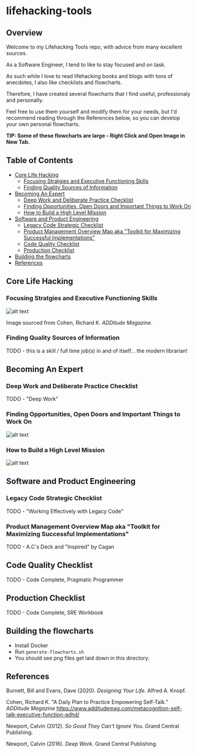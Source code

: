 # lifehacking-tools

## Overview

Welcome to my Lifehacking Tools repo, with advice from many excellent sources.

As a Software Engineer, I tend to like to stay focused and on task. 

As such while I love to read lifehacking books and blogs with tons of anecdotes, I also like checklists and flowcharts. 

Therefore, I have created several flowcharts that I find useful, professionaly and personally.

Feel free to use them yourself and modify them for your needs, but I'd recommend reading through the References below, so you can develop your own personal flowcharts.

**TIP: Some of these flowcharts are large - Right Click and Open Image in New Tab.**

## Table of Contents

* [Core Life Hacking](#core-life-hacking)
    * [Focusing Stratgies and Executive Functioning Skills](#focusing-stratgies-and-executive-functioning-skills)
    * [Finding Quality Sources of Information](#finding-quality-sources-of-information)
* [Becoming An Expert](#becoming-an-expert)
    * [Deep Work and Deliberate Practice Checklist](#deep-work-and-deliberate-practice-checklist)
    * [Finding Opportunities, Open Doors and Important Things to Work On](#finding-opportunities-open-doors-and-important-things-to-work-on)
    * [How to Build a High Level Mission](#how-to-build-a-high-level-mission)
* [Software and Product Engineering](#software-and-product-engineering)
    * [Legacy Code Strategic Checklist](#legacy-code-strategic-checklist)
    * [Product Management Overview Map aka "Toolkit for Maximizing Successful Implementations"](#product-management-overview-map-aka-toolkit-for-maximizing-successful-implementations)
    * [Code Quality Checklist](#code-quality-checklist)
    * [Production Checklist](#production-checklist)
* [Building the flowcharts](#building-the-flowcharts)
* [References](#references)

## Core Life Hacking

### Focusing Stratgies and Executive Functioning Skills

![alt text](executive-functioning-checklist.jpg "Executive Function Action Plan")

Image sourced from Cohen, Richard K. *ADDitude Magazine*. 
### Finding Quality Sources of Information

TODO - this is a skill / full time job(s) in and of itself... the modern librarian!

## Becoming An Expert

### Deep Work and Deliberate Practice Checklist

TODO - "Deep Work"

### Finding Opportunities, Open Doors and Important Things to Work On

![alt text](becoming-an-expert.png "Finding Opportunities and Important Things to Work On")

### How to Build a High Level Mission

![alt text](building-a-mission.png "Building A Mission")

## Software and Product Engineering

### Legacy Code Strategic Checklist

TODO - "Working Effectively with Legacy Code"

### Product Management Overview Map aka "Toolkit for Maximizing Successful Implementations"

TODO - A.C's Deck and "Inspired" by Cagan

## Code Quality Checklist

TODO - Code Complete, Pragmatic Programmer

## Production Checklist

TODO - Code Complete, SRE Workbook

## Building the flowcharts

* Install Docker
* Run `generate-flowcharts.sh`
* You should see png files get laid down in this directory.

## References

Burnett, Bill and Evans, Dave (2020). *Designing Your Life.* Alfred A. Knopf.

Cohen, Richard K. "A Daily Plan to Practice Empowering Self-Talk." *ADDitude Magazine* https://www.additudemag.com/metacognition-self-talk-executive-function-adhd/

Newport, Calvin (2012). *So Good They Can't Ignore You.* Grand Central Publishing.

Newport, Calvin (2016). *Deep Work.* Grand Central Publishing.
